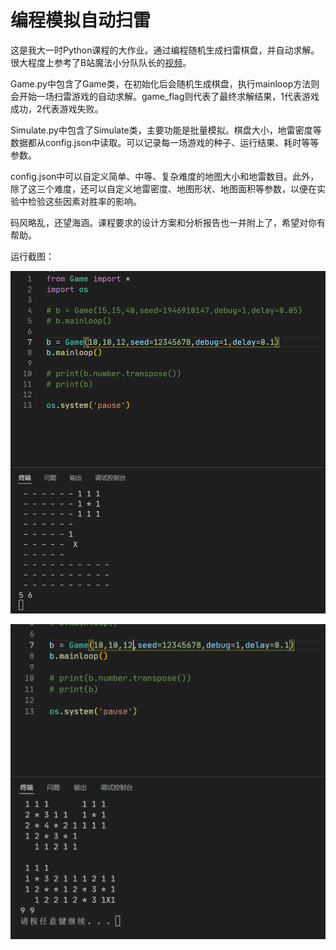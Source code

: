 # 编程模拟自动扫雷

这是我大一时Python课程的大作业。通过编程随机生成扫雷棋盘，并自动求解。很大程度上参考了B站魔法小分队队长的[视频](https://www.bilibili.com/video/BV1Xx411y7vU)。

Game.py中包含了Game类，在初始化后会随机生成棋盘，执行mainloop方法则会开始一场扫雷游戏的自动求解。game_flag则代表了最终求解结果，1代表游戏成功，2代表游戏失败。

Simulate.py中包含了Simulate类，主要功能是批量模拟。棋盘大小，地雷密度等数据都从config.json中读取。可以记录每一场游戏的种子、运行结果、耗时等等参数。

config.json中可以自定义简单、中等、复杂难度的地图大小和地雷数目。此外，除了这三个难度，还可以自定义地雷密度、地图形状、地图面积等参数，以便在实验中检验这些因素对胜率的影响。

码风略乱，还望海涵。课程要求的设计方案和分析报告也一并附上了，希望对你有帮助。

运行截图：

![game0](/images/game0.png)

![game1](/images/game1.png)
